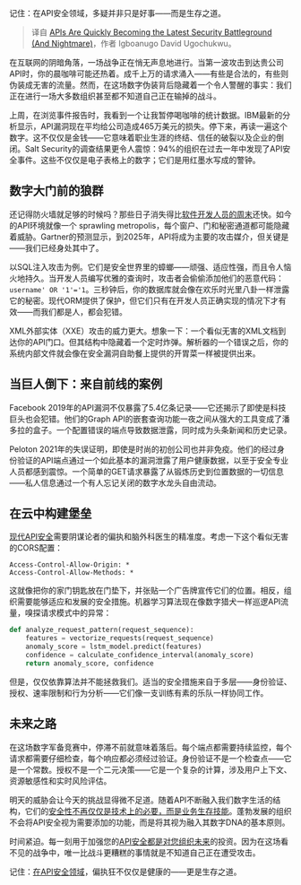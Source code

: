 
<!--
title: API 正在迅速成为最新的安全战场（和噩梦）
cover: https://cdn.thenewstack.io/media/2025/01/c08e7768-luke-chesser-jkutrj4vk00-unsplash-scaled.jpg
-->

记住：在API安全领域，多疑并非只是好事——而是生存之道。

> 译自 [APIs Are Quickly Becoming the Latest Security Battleground (And Nightmare)](https://thenewstack.io/apis-are-quickly-becoming-the-latest-security-battleground-and-nightmare/)，作者 Igboanugo David Ugochukwu。

在互联网的阴暗角落，一场战争正在悄无声息地进行。当第一波攻击到达贵公司API时，你的晨咖啡可能还热着。成千上万的请求涌入——有些是合法的，有些则伪装成无害的流量。然而，在这场数字伪装背后隐藏着一个令人警醒的事实：我们正在进行一场大多数组织甚至都不知道自己正在输掉的战斗。

上周，在浏览事件报告时，我看到一个让我暂停喝咖啡的统计数据。IBM最新的分析显示，API漏洞现在平均给公司造成465万美元的损失。停下来，再读一遍这个数字。这不仅仅是金钱——它意味着职业生涯的终结、信任的破裂以及企业的倒闭。Salt Security的调查结果更令人震惊：94%的组织在过去一年中发现了API安全事件。这些不仅仅是电子表格上的数字；它们是用红墨水写成的警钟。

## 数字大门前的狼群

还记得防火墙就足够的时候吗？那些日子消失得比[软件开发人员的周末](https://thenewstack.io/ebooks/generative-ai/how-generative-ai-transforms-software-development/)还快。如今的API环境就像一个 sprawling metropolis，每个窗户、门和秘密通道都可能隐藏着威胁。Gartner的预测显示，到2025年，API将成为主要的攻击媒介，但关键是——我们已经身处其中了。

以SQL注入攻击为例。它们是安全世界里的蟑螂——顽强、适应性强，而且令人恼火地持久。当开发人员编写优雅的查询时，攻击者会偷偷添加他们的恶意代码：`username' OR '1'='1`。三秒钟后，你的数据库就会像在欢乐时光里八卦一样泄露它的秘密。现代ORM提供了保护，但它们只有在开发人员正确实现的情况下才有效——而我们都是人，都会犯错。

XML外部实体（XXE）攻击的威力更大。想象一下：一个看似无害的XML文档到达你的API门口。但其结构中隐藏着一个定时炸弹。解析器的一个错误之后，你的系统内部文件就会像在安全漏洞自助餐上提供的开胃菜一样被提供出来。

## 当巨人倒下：来自前线的案例

Facebook 2019年的API漏洞不仅暴露了5.4亿条记录——它还揭示了即使是科技巨头也会犯错。他们的Graph API的嵌套查询功能一夜之间从强大的工具变成了潘多拉的盒子。一个配置错误的端点导致数据泄露，同时成为头条新闻和历史记录。

Peloton 2021年的失误证明，即使是时尚的初创公司也并非免疫。他们的经过身份验证的API端点通过一个如此基本的漏洞泄露了用户健康数据，以至于安全专业人员都感到震惊。一个简单的GET请求暴露了从锻炼历史到位置数据的一切信息——私人信息通过一个有人忘记关闭的数字水龙头自由流动。

## 在云中构建堡垒

[现代API安全](https://thenewstack.io/application-delivery-controllers-a-key-to-app-modernization/)需要阴谋论者的偏执和脑外科医生的精准度。考虑一下这个看似无害的CORS配置：

```
Access-Control-Allow-Origin: *
Access-Control-Allow-Methods: *
```

这就像把你的家门钥匙放在门垫下，并张贴一个广告牌宣传它们的位置。相反，组织需要能够适应和发展的安全措施。机器学习算法现在像数字猎犬一样巡逻API流量，嗅探请求模式中的异常：

```python
def analyze_request_pattern(request_sequence):
    features = vectorize_requests(request_sequence)
    anomaly_score = lstm_model.predict(features)
    confidence = calculate_confidence_interval(anomaly_score)
    return anomaly_score, confidence
```

但是，仅仅依靠算法并不能拯救我们。适当的安全措施来自于多层——身份验证、授权、速率限制和行为分析——它们像一支训练有素的乐队一样协同工作。

## 未来之路

在这场数字军备竞赛中，停滞不前就意味着落后。每个端点都需要持续监控，每个请求都需要仔细检查，每个响应都必须经过验证。身份验证不是一个检查点——它是一个常数。授权不是一个二元决策——它是一个复杂的计算，涉及用户上下文、资源敏感性和实时风险评估。

明天的威胁会让今天的挑战显得微不足道。随着API不断融入我们数字生活的结构，它们的[安全性不再仅仅是技术上的必要，而是业务生存技能](https://thenewstack.io/how-nuanced-rate-limiting-transforms-your-api-and-business/)。蓬勃发展的组织不会将API安全视为需要添加的功能，而是将其视为融入其数字DNA的基本原则。

时间紧迫。每一刻用于加强您的[API安全都是对您组织未来](https://thenewstack.io/ai-agents-are-redefining-the-future-of-identity-and-access-management/)的投资。因为在这场看不见的战争中，唯一比战斗更糟糕的事情就是不知道自己正在遭受攻击。

记住：[在API安全领域](https://thenewstack.io/securing-kubernetes-in-a-cloud-native-world/)，偏执狂不仅仅是健康的——更是生存之道。
